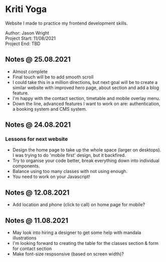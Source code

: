 # Kriti Yoga
Website I made to practice my frontend development skills.

Author: Jason Wright  
Project Start: 11/08/2021  
Project End: TBD  

## Notes @ 25.08.2021
* Almost complete
* Final touch will be to add smooth scroll
* I could take this in a million directions, but next goal will be to create a similar website with improved hero page, about section and add a blog feature.
* I'm happy with the contact section, timetable and mobile overlay menu.
* Down the line, advanced features I want to work on are: authentication, a booking system and CMS system.

## Notes @ 24.08.2021
### Lessons for next website
* Design the home page to take up the whole space (larger on desktops). I was trying to do 'mobile first' design, but it backfired.
* Try to organise your code better, break everything down into individual components.
* Balance using too many classes with not using enough.
* You need to work on your Javascript!

## Notes @ 12.08.2021
* Add location and phone (click to call) on home page for mobile?

## Notes @ 11.08.2021
* May look into hiring a designer to get some help with mandala illustrations
* I'm looking forward to creating the table for the classes section & form for contact section
* Make font-size respsonsive (based on screen width)?
